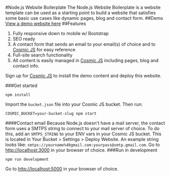 #Node.js Website Boilerplate
The Node.js Website Boilerplate is a website template can be used as a starting point to build a website that satisfies some basic use cases like dynamic pages, blog and contact form.
##Demo
[View a demo website here](http://medical-professional.cosmicapp.co)
##Features
1. Fully responsive down to mobile w/ Bootstrap<br />
2. SEO ready<br />
3. A contact form that sends an email to your email(s) of choice and to [Cosmic JS](https://cosmicjs.com) for easy reference<br />
4. Full-site search functionality<br />
5. All content is easily managed in [Cosmic JS](https://cosmicjs.com) including pages, blog and contact info.

Sign up for [Cosmic JS](https://cosmicjs.com) to install the demo content and deploy this website.

###Get started
```
npm install
```
Import the `bucket.json` file into your Cosmic JS bucket.  Then run:
```
COSMIC_BUCKET=your-bucket-slug npm start
```
####Contact email
Because Node.js doesn't have a mail server, the contact form uses a SMTPS string to connect to your mail server of choice. To do this, add an `SMTPS_STRING` to your ENV vars in your Cosmic JS bucket.  This is located in Your Bucket > Settings > Deploy Website.  An example string looks like: `smtps://yourname%40gmail.com:yourpass@smtp.gmail.com`.
Go to [http://localhost:3000](http://localhost:3000) in your browser of choice.
###Run in development
```
npm run development
```
Go to [http://localhost:5000](http://localhost:5000) in your browser of choice.